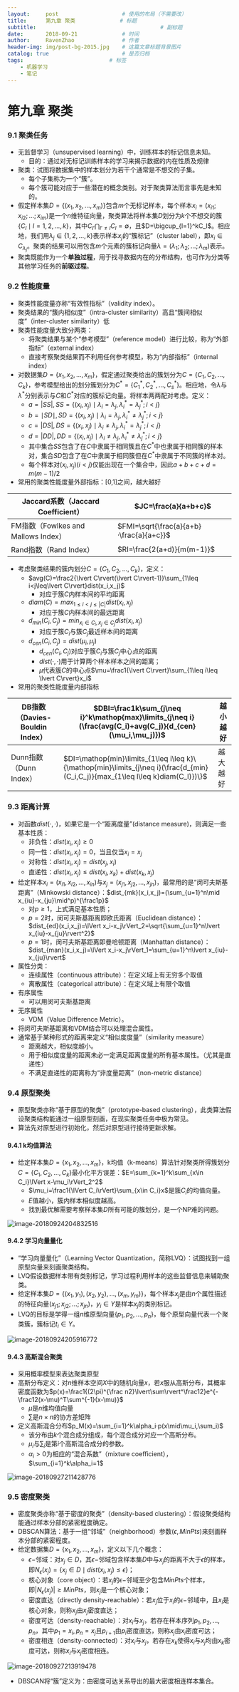 ```yaml
---
layout:     post   					# 使用的布局（不需要改）
title:      第九章 聚类				# 标题 
subtitle:                            			# 副标题
date:       2018-09-21				# 时间
author:     RavenZhao	 			# 作者
header-img: img/post-bg-2015.jpg 	# 这篇文章标题背景图片
catalog: true 						# 是否归档
tags:							# 标签
    - 机器学习
    - 笔记
---
```


# 第九章 聚类

### 9.1 聚类任务

- 无监督学习（unsupervised learning）中，训练样本的标记信息未知。
  - 目的：通过对无标记训练样本的学习来揭示数据的内在性质及规律
- 聚类：试图将数据集中的样本划分为若干个通常是不想交的子集。
  - 每个子集称为一个“簇”。
  - 每个簇可能对应于一些潜在的概念类别。对于聚类算法而言事先是未知的。
- 假定样本集$D=\{(x_1,x_2,...,x_m)\}$包含$m$个无标记样本，每个样本$x_i=(x_{i1};x_{i2};…;x_{im})$是一个$n$维特征向量，聚类算法将样本集$D$划分为$k$个不想交的簇$\{C_l\mid l=1,2,...,k\}$，其中$C_{l’}\bigcap_{l’\neq l}C_l=\emptyset$，且$D=\bigcup_{l=1}^kC_l$。相应地，我们用$\lambda_j\in\{1,2,...,k\}$表示样本$x_j$的“簇标记”（cluster label），即$x_i\in C_{\lambda_j}$。聚类的结果可以用包含$m$个元素的簇标记向量$\lambda=(\lambda_1;\lambda_2;...;\lambda_m)$表示。
- 聚类既能作为一个**单独过程**，用于找寻数据内在的分布结构，也可作为分类等其他学习任务的**前驱过程**。

### 9.2 性能度量

- 聚类性能度量亦称“有效性指标”（validity index）。
- 聚类结果的“簇内相似度”（intra-cluster similarity）高且“簇间相似度”（inter-cluster similarity）低
- 聚类性能度量大致分两类：
  - 将聚类结果与某个“参考模型”（reference model）进行比较，称为“外部指标”（external index）
  - 直接考察聚类结果而不利用任何参考模型，称为“内部指标”（internal index）
- 对数据集$D=\{x_1,x_2,...,x_m\}$，假定通过聚类给出的簇划分为$C=\{C_1,C_2,...,C_k\}$，参考模型给出的划分簇划分为$C^{\ast}=\{C_1^{\ast},C_2^{\ast},...,C_s^{\ast}\}$。相应地，令$\lambda$与$\lambda^{\ast}$分别表示与$C$和$C^{\ast}$对应的簇标记向量。将样本两两配对考虑。定义：
  - $a=\lvert SS\rvert,SS=\{(x_i,x_j)\mid\lambda_i=\lambda_j,\lambda_i^{\ast}=\lambda_j^{\ast};i<j\}$
  - $b=\mid SD\mid,SD=\{(x_i,x_j)\mid\lambda_i=\lambda_j,\lambda_i^{\ast}\neq\lambda_j^{\ast};i<j\}$
  - $c=\lvert DS\rvert,DS=\{(x_i,x_j)\mid\lambda_i\neq\lambda_j,\lambda_i^{\ast}=\lambda_j^{\ast};i<j\}$
  - $d=\lvert DD\rvert,DD=\{(x_i,x_j)\mid\lambda_i\neq\lambda_j,\lambda_i^{\ast}\neq\lambda_j^{\ast};i<j\}$
  - 其中集合$SS$包含了在$C$中隶属于相同簇且在$C^\ast$中也隶属于相同簇的样本对，集合$SD$包含了在$C$中隶属于相同簇但在$C^\ast$中隶属于不同簇的样本对。
  - 每个样本对$(x_i,x_j)(i<j)$仅能出现在一个集合中，因此$a+b+c+d=m(m-1)/2$
- 常用的聚类性能度量外部指标：[0,1]之间，越大越好

| Jaccard系数（Jaccard Coefficient）  | $JC=\frac{a}{a+b+c}$                     |
| ----------------------------------- | ---------------------------------------- |
| FM指数（Fowlkes and Mallows Index） | $FMI=\sqrt{\frac{a}{a+b}·\frac{a}{a+c}}$ |
| Rand指数（Rand Index）              | $RI=\frac{2(a+d)}{m(m-1)}$               |

- 考虑聚类结果的簇内划分$C=\{C_1,C_2,...,C_k\}$，定义：
  - $avg(C)=\frac2{\lvert C\rvert(\lvert C\rvert-1)}\sum_{1\leq i<j\leq\lvert C\rvert}dist(x_i,x_j)$
    - 对应于簇$C$内样本间的平均距离
  - $diam(C)=max_{1\leq i<j\leq\lvert C\rvert}dist(x_i,x_j)$
    - 对应于簇$C$内样本间的最远距离
  - $d_{min}(C_i,C_j)=min_{x_i\in C_i,x_j\in C_j}dist(x_i,x_j)$
    - 对应于簇$C_i$与簇$C_j$最近样本间的距离
  - $d_{cen}(C_i,C_j)=dist(\mu_i,\mu_j)$
    - $d_{cen}(C_i,C_j)$对应于簇$C_i$与簇$C_j$中心点的距离
    - $dist(·,·)$用于计算两个样本样本之间的距离；
    - $\mu$代表簇$C$的中心点$\mu=\frac1{\lvert C\rvert}\sum_{1\leq i\leq \lvert C\rvert}x_i$ 
- 常用的聚类性能度量内部指标

| DB指数（Davies-Bouldin Index） | $DBI=\frac1k\sum_{j\neq i}^k\mathop{max}\limits_{j\neq i}(\frac{avg(C_i)+avg(C_j)}{d_{cen}(\mu_i,\mu_j)})$ | 越小越好 |
| ------------------------------ | ------------------------------------------------------------ | -------- |
| Dunn指数（Dunn Index）         | $DI=\mathop{min}\limits_{1\leq i\leq k}\{\mathop{min}\limits_{j\neq i}(\frac{d_{min}(C_i,C_j)}{max_{1\leq l\leq k}diam(C_l)})\}$ | 越大越好 |

### 9.3 距离计算

- 对函数$dist(·,·)$，如果它是一个“距离度量”(distance measure)，则满足一些基本性质：
  - 非负性：$dist(x_i,x_j)\geq 0$
  - 同一性：$dist(x_i,x_j)=0$，当且仅当$x_i=x_j$
  - 对称性：$dist(x_i,x_j)=dist(x_j,x_i)$
  - 直递性：$dist(x_i,x_j)\leq dist(x_i,x_k)+dist(x_k,x_j)$
- 给定样本$x_i=(x_{i1},x_{i2},...,x_{in})$与$x_j=(x_{j1},x_{j2},...,x_{jn})$，最常用的是“闵可夫斯基距离”（Minkowski distance）：$dist_{mk}(x_i,x_j)=(\sum_{u=1}^n\mid x_{iu}-x_{ju}\mid^p)^{\frac1p}$
  - 对$p\geq 1$，上式满足基本性质；
  - $p=2$时，闵可夫斯基距离即欧氏距离（Euclidean distance）：$dist_{ed}(x_i,x_j)=\lVert x_i-x_j\rVert_2=\sqrt{\sum_{u=1}^n\lvert x_{iu}-x_{ju}\rvert^2}$
  - $p=1$时，闵可夫斯基距离即曼哈顿距离（Manhattan distance）：$dist_{man}(x_i,x_j)=\lVert x_i-x_j\rVert_1=\sum_{u=1}^n\lvert x_{iu}-x_{ju}\rvert$
- 属性分类：
  - 连续属性（continuous attribute）：在定义域上有无穷多个取值
  - 离散属性（categorical attribute）：在定义域上有限个取值
- 有序属性
  - 可以用闵可夫斯基距离
- 无序属性
  - VDM（Value Difference Metric）。
- 将闵可夫斯基距离和VDM结合可以处理混合属性。
- 通常基于某种形式的距离来定义“相似度度量”（similarity measure）
  - 距离越大，相似度越小。
  - 用于相似度度量的距离未必一定满足距离度量的所有基本属性。（尤其是直递性）
  - 不满足直递性的距离称为“非度量距离”（non-metric distance）

### 9.4 原型聚类

- 原型聚类亦称“基于原型的聚类”（prototype-based clustering），此类算法假设聚类结构能通过一组原型刻画，在现实聚类任务中极为常见。
- 算法先对原型进行初始化，然后对原型进行接待更新求解。

#### 9.4.1 k均值算法

- 给定样本集$D=\{x_1,x_2,...,x_m\}$，k均值（k-means）算法针对聚类所得簇划分$C=\{C_1,C_2,...,C_k\}$最小化平方误差：$E=\sum_{k=1}^k\sum_{x\in C_i}\lVert x-\mu_i\rVert_2^2$
  - $\mu_i=\frac1{\lVert C_i\rVert}\sum_{x\in C_i}x$是簇$C_i$的均值向量。
  - $E$值越小，簇内样本相似度越高。 
  - 找到最优解需要考察样本集$D$所有可能的簇划分，是一个NP难的问题。

![image-20180924204832516](https://ws4.sinaimg.cn/large/006tNbRwly1fvkx4tx7vkj30ok0jqn1v.jpg)

#### 9.4.2 学习向量量化

- “学习向量量化”（Learning Vector Quantization，简称LVQ）：试图找到一组原型向量来刻画聚类结构。
- LVQ假设数据样本带有类别标记，学习过程利用样本的这些监督信息来辅助聚类。
- 给定样本集$D=\{(x_1,y_1),(x_2,y_2),...,(x_m,y_m)\}$，每个样本$x_j$是由$n$个属性描述的特征向量$(x_{j1};x_{j2};...;x_{jn})$，$y_i\in Y$是样本$x_j$的类别标记。
- LVQ的目标是学得一组$n$维原型向量$\{p_1,p_2,...,p_n\}$，每个原型向量代表一个聚类簇，簇标记$t_i\in Y$。

![image-20180924205916772](https://ws3.sinaimg.cn/large/006tNbRwly1fvkxfz004yj30m40gcdjx.jpg)

#### 9.4.3 高斯混合聚类

- 采用概率模型来表达聚类原型
- 高斯分布定义：对$n$维样本空间$X$中的随机向量$x$，若$x$服从高斯分布，其概率密度函数为$p(x)=\frac1{(2\pi)^{\frac n2}\lvert\sum\rvert^\frac12}e^{-\frac12(x-\mu)^T\sum^{-1}(x-\mu)}$
  - $\mu$是$n$维均值向量
  - $\sum$是$n\times n$的协方差矩阵
- 定义高斯混合分布$p_M(x)=\sum_{i=1}^k\alpha_i·p(x\mid\mu_i,\sum_i)$
  - 该分布由$k$个混合成分组成，每个混合成分对应一个高斯分布。
  - $\mu_i$与$\sum_i$是第$i$个高斯混合成分的参数。
  - $\alpha_i>0$为相应的“混合系数”（mixture coefficient），$\sum_{i=1}^k\alpha_i=1$

![image-20180927211428776](https://ws2.sinaimg.cn/large/006tNc79ly1fvoeqpqenhj30ii0h2jv7.jpg)

### 9.5 密度聚类

- 密度聚类亦称“基于密度的聚类”（density-based clustering）：假设聚类结构能通过样本分部的紧密程度确定。
- DBSCAN算法：基于一组“邻域”（neighborhood）参数$(\epsilon,MinPts)$来刻画样本分部的紧密程度。
- 给定数据集$D=\{x_1,x_2,...,x_m\}$，定义以下几个概念：
  - $\epsilon-$邻域：对$x_j\in D$，其$\epsilon-$邻域包含样本集$D$中与$x_j$的距离不大于$\epsilon$的样本，即$N_{\epsilon}(x_j)=\{x_j\in D\mid dist(x_i,x_j)\leq\epsilon\}$；
  - 核心对象（core object）：若$x_j$的$\epsilon-$邻域至少包含$MinPts$个样本，即$\lvert N_{\epsilon}(x_j)\rvert\geq MinPts$，则$x_j$是一个核心对象；
  - 密度直达（directly density-reachable）：若$x_j$位于$x_i$的$\epsilon-$邻域中，且$x_i$是核心对象，则称$x_j$由$x_j$密度直达；
  - 密度可达（density-reachable）：对$x_i$与$x_j$，若存在样本序列$p_1,p_2,...,p_n$，其中$p_1=x_i,p_n=x_j$且$p_{i+1}$由$p_i$密度直达，则称$x_j$由$x_i$密度可达；
  - 密度相连（density-connected）：对$x_i$与$x_j$，若存在$x_k$使得$x_i$与$x_j$均由$x_k$密度可达，则称$x_i$与$x_j$密度相连。

![image-20180927213919478](https://ws2.sinaimg.cn/large/006tNc79ly1fvofgjr7ekj30yu0bsq60.jpg)

- DBSCAN将“簇”定义为：由密度可达关系导出的最大密度相连样本集合。